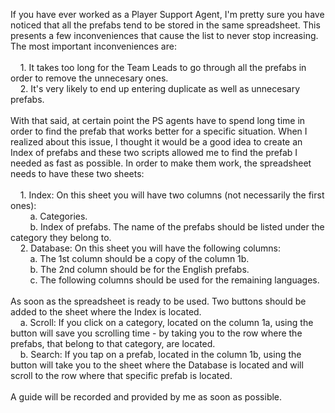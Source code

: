 If you have ever worked as a Player Support Agent, I'm pretty sure you have noticed that all the prefabs tend to be stored in the same spreadsheet. This presents a few inconveniences that cause the list to never stop increasing. The most important inconveniences are:
 <br /> <br />
&nbsp;&nbsp;&nbsp;&nbsp;1. It takes too long for the Team Leads to go through all the prefabs in order to remove the unnecesary ones.<br />
&nbsp;&nbsp;&nbsp;&nbsp;2. It's very likely to end up entering duplicate as well as unnecesary prefabs. 
 <br /> <br />
With that said, at certain point the PS agents have to spend long time in order to find the prefab that works better for a specific situation. When I realized about this issue, I thought it would be a good idea to create an Index of prefabs and these two scripts allowed me to find the prefab I needed as fast as possible. In order to make them work, the spreadsheet needs to have these two sheets:
 <br /> <br />
&nbsp;&nbsp;&nbsp;&nbsp;1. Index: On this sheet you will have two columns (not necessarily the first ones):<br />
  &nbsp;&nbsp;&nbsp;&nbsp;&nbsp;&nbsp;&nbsp;&nbsp;a. Categories.<br />
  &nbsp;&nbsp;&nbsp;&nbsp;&nbsp;&nbsp;&nbsp;&nbsp;b. Index of prefabs. The name of the prefabs should be listed under the category they belong to. <br />
&nbsp;&nbsp;&nbsp;&nbsp;2. Database: On this sheet you will have the following columns:<br />
  &nbsp;&nbsp;&nbsp;&nbsp;&nbsp;&nbsp;&nbsp;&nbsp;a. The 1st column should be a copy of the column 1b.<br />
  &nbsp;&nbsp;&nbsp;&nbsp;&nbsp;&nbsp;&nbsp;&nbsp;b. The 2nd column should be for the English prefabs.<br />
  &nbsp;&nbsp;&nbsp;&nbsp;&nbsp;&nbsp;&nbsp;&nbsp;c. The following columns should be used for the remaining languages. 
   <br /> <br />
As soon as the spreadsheet is ready to be used. Two buttons should be added to the sheet where the Index is located. <br />
  &nbsp;&nbsp;&nbsp;&nbsp;a. Scroll: If you click on a category, located on the column 1a, using the button will save you scrolling time - by taking you to the row where the prefabs, that belong to that category, are located. <br />
  &nbsp;&nbsp;&nbsp;&nbsp;b. Search: If you tap on a prefab, located in the column 1b, using the button will take you to the sheet where the Database is located and will scroll to the row where that specific prefab is located. 
   <br /> <br />
A guide will be recorded and provided by me as soon as possible. 
